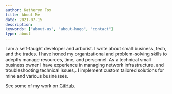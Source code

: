 ```yaml
---
author: Katheryn Fox
title: About Me
date: 2021-07-15
description:
keywords: ["about-us", "about-hugo", "contact"]
type: about
---
```


I am a self-taught developer and arborist. I write about small business, tech, and the trades.
I have honed my organizational and problem-solving skills to adeptly manage resources, time, and personnel. As a technical small business owner I have experience in managing network infrastructure, and troubleshooting technical issues,. I implement custom tailored solutions for mine and various businesses.

See some of my work on [GitHub](https://github.com/volere).
